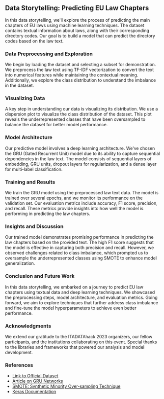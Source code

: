 ## Data Storytelling: Predicting EU Law Chapters

In this data storytelling, we'll explore the process of predicting the main chapters of EU laws using machine learning techniques. The dataset contains textual information about laws, along with their corresponding directory codes. Our goal is to build a model that can predict the directory codes based on the law text.

### Data Preprocessing and Exploration

We begin by loading the dataset and selecting a subset for demonstration. We preprocess the law text using TF-IDF vectorization to convert the text into numerical features while maintaining the contextual meaning. Additionally, we explore the class distribution to understand the imbalance in the dataset.

### Visualizing Data

A key step in understanding our data is visualizing its distribution. We use a dispersion plot to visualize the class distribution of the dataset. This plot reveals the underrepresented classes that have been oversampled to balance the dataset for better model performance.

### Model Architecture

Our predictive model involves a deep learning architecture. We've chosen the GRU (Gated Recurrent Unit) model due to its ability to capture sequential dependencies in the law text. The model consists of sequential layers of embedding, GRU units, dropout layers for regularization, and a dense layer for multi-label classification.

### Training and Results

We train the GRU model using the preprocessed law text data. The model is trained over several epochs, and we monitor its performance on the validation set. Our evaluation metrics include accuracy, F1 score, precision, and recall. These metrics provide insights into how well the model is performing in predicting the law chapters.

### Insights and Discussion

Our trained model demonstrates promising performance in predicting the law chapters based on the provided text. The high F1 score suggests that the model is effective in capturing both precision and recall. However, we observed challenges related to class imbalance, which prompted us to oversample the underrepresented classes using SMOTE to enhance model generalization.

### Conclusion and Future Work

In this data storytelling, we embarked on a journey to predict EU law chapters using textual data and deep learning techniques. We showcased the preprocessing steps, model architecture, and evaluation metrics. Going forward, we aim to explore techniques that further address class imbalance and fine-tune the model hyperparameters to achieve even better performance.

### Acknowledgments

We extend our gratitude to the ITADATAhack 2023 organizers, our fellow participants, and the institutions collaborating on this event. Special thanks to the libraries and frameworks that powered our analysis and model development.

### References

- [Link to Official Dataset](dataset_link_here)
- [Article on GRU Networks](gru_article_link_here)
- [SMOTE: Synthetic Minority Over-sampling Technique](smote_article_link_here)
- [Keras Documentation](keras_docs_link_here)